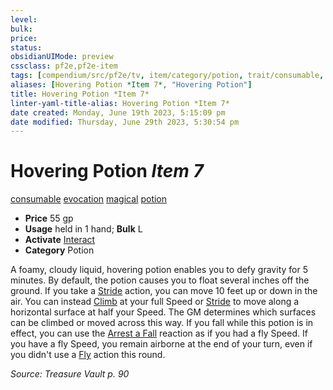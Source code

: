 ```yaml
---
level:
bulk:
price:
status:
obsidianUIMode: preview
cssclass: pf2e,pf2e-item
tags: [compendium/src/pf2e/tv, item/category/potion, trait/consumable, trait/evocation, trait/magical, trait/potion]
aliases: [Hovering Potion *Item 7*, "Hovering Potion"]
title: Hovering Potion *Item 7*
linter-yaml-title-alias: Hovering Potion *Item 7*
date created: Monday, June 19th 2023, 5:15:09 pm
date modified: Thursday, June 29th 2023, 5:30:54 pm
---
```


# Hovering Potion *Item 7*

[consumable](rules/traits/consumable.md) [evocation](rules/traits/evocation.md) [magical](rules/traits/magical.md) [potion](rules/traits/potion.md)  

- **Price** 55 gp
- **Usage** held in 1 hand; **Bulk** L
- **Activate** [Interact](rules/actions/interact.md)
- **Category** Potion

A foamy, cloudy liquid, hovering potion enables you to defy gravity for 5 minutes. By default, the potion causes you to float several inches off the ground. If you take a [Stride](rules/actions/stride.md) action, you can move 10 feet up or down in the air. You can instead [Climb](rules/actions/climb.md) at your full Speed or [Stride](rules/actions/stride.md) to move along a horizontal surface at half your Speed. The GM determines which surfaces can be climbed or moved across this way. If you fall while this potion is in effect, you can use the [Arrest a Fall](rules/actions/arrest-a-fall.md) reaction as if you had a fly Speed. If you have a fly Speed, you remain airborne at the end of your turn, even if you didn't use a [Fly](rules/actions/fly.md) action this round.

*Source: Treasure Vault p. 90*
